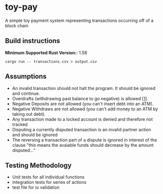 # toy-pay
A simple toy payment system representing transactions occurring off of a block chain

## Build instructions
**Minimum Supported Rust Version:**: 1.58

```
cargo run -- transactions.csv > output.csv
```

## Assumptions
- An invalid transaction should not halt the program. It should be ignored and continue.
- Overdrafts (withdrawing past balance to go negative) is allowed [[1]].
- Negative Deposits are not allowed (you can't insert debt into an ATM).
- Negative Withdraws are not allowed (you can't add money to an ATM by taking out debt).
- Any transaction made to a locked account is denied and therefore not tracked
- Disputing a currently disputed transaction is an invalid partner action and should be ignored
- The reversing a transaction part of a dispute is ignored in interest of the clause "this means the avaiable funds should decrease by the amount disputed..."

## Testing Methodology
- Unit tests for all individual functions
- Integration tests for series of actions
- test file for io validation

[1]: https://overdraftapps.com/can-i-withdraw-money-if-my-account-is-overdrawn/
